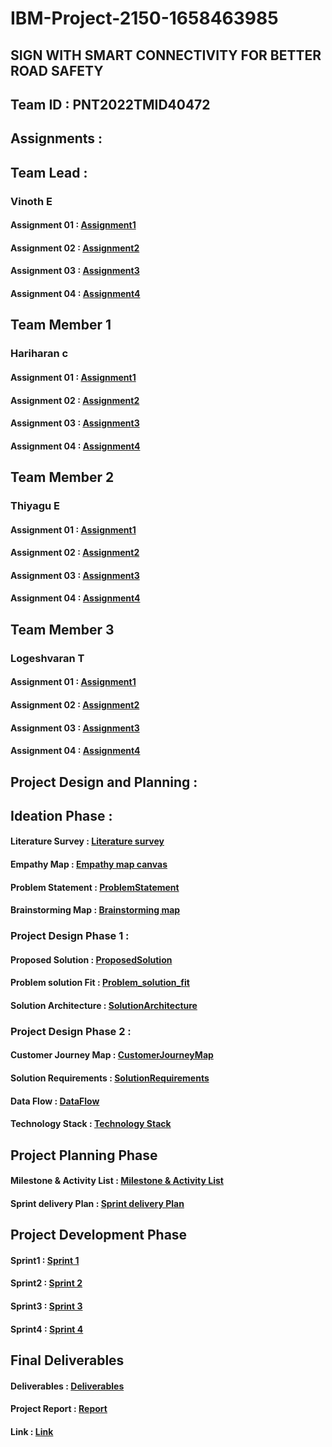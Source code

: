 # IBM-Project-2150-1658463985
## SIGN WITH SMART CONNECTIVITY FOR BETTER ROAD SAFETY


## Team ID : PNT2022TMID40472

## Assignments :

## Team Lead :

   ### Vinoth E

   #### Assignment 01              :   [Assignment1](https://github.com/IBM-EPBL/IBM-Project-2150-1658463985/blob/main/ASSIGNMENT/Team%20Lead/Assignment_1.pdf)

   #### Assignment 02              :   [Assignment2](https://github.com/IBM-EPBL/IBM-Project-2150-1658463985/blob/main/ASSIGNMENT/Team%20Lead/Assignment_2.pdf)
   
   #### Assignment 03              :   [Assignment3](https://github.com/IBM-EPBL/IBM-Project-2150-1658463985/blob/main/ASSIGNMENT/Team%20Lead/Assignment_3.pdf)
   
   #### Assignment 04              :   [Assignment4](https://github.com/IBM-EPBL/IBM-Project-2150-1658463985/blob/main/ASSIGNMENT/Team%20Lead/Assignment_4.pdf)

## Team Member 1

   ### Hariharan c

   ####  Assignment 01              :   [Assignment1](https://github.com/IBM-EPBL/IBM-Project-2150-1658463985/blob/main/ASSIGNMENT/Team%20Member%201/arudio%20using%20led%20and%20buzzer.pdf)

   ####  Assignment 02              :   [Assignment2](https://github.com/IBM-EPBL/IBM-Project-2150-1658463985/blob/main/ASSIGNMENT/Team%20Member%201/python%20code%20for%20detect%20high%20temperature%20and%20humidity.pdf)
   
   ####  Assignment 03              :   [Assignment3](https://github.com/IBM-EPBL/IBM-Project-2150-1658463985/blob/main/ASSIGNMENT/Team%20Member%201/python%20code%20for%20blinking%20led%20%26%20Traffic%20light.pdf)
   
   ####  Assignment 04              :   [Assignment4](https://github.com/IBM-EPBL/IBM-Project-2150-1658463985/blob/main/ASSIGNMENT/Team%20Member%201/Code%20for%20ultrasonic%20sensor%20and%20connect%20to%20IBM%20cloud.pdf)

## Team Member 2

   ### Thiyagu E

   #### Assignment 01               :  [Assignment1](https://github.com/IBM-EPBL/IBM-Project-2150-1658463985/blob/main/ASSIGNMENT/Team%20Member%202/Assignment_1%20Thiyagu.pdf)

   #### Assignment 02               :  [Assignment2](https://github.com/IBM-EPBL/IBM-Project-2150-1658463985/blob/main/ASSIGNMENT/Team%20Member%202/Assignment_2%20Thiyagu.pdf)
   
   #### Assignment 03               :  [Assignment3](https://github.com/IBM-EPBL/IBM-Project-2150-1658463985/blob/main/ASSIGNMENT/Team%20Member%202/Assignment_3%20Thiyagu.pdf)
   
   #### Assignment 04               :  [Assignment4](https://github.com/IBM-EPBL/IBM-Project-2150-1658463985/blob/main/ASSIGNMENT/Team%20Member%202/Assignment_4%20Thiyagu.pdf)

## Team Member 3

  ### Logeshvaran T

  #### Assignment 01                 :  [Assignment1](https://github.com/IBM-EPBL/IBM-Project-2150-1658463985/blob/main/ASSIGNMENT/Team%20Member%203/ASSIGNMENT.pptx) 

  #### Assignment 02                 :  [Assignment2](https://github.com/IBM-EPBL/IBM-Project-2150-1658463985/blob/main/ASSIGNMENT/Team%20Member%203/assignment2_LOGESH.pdf)
   
  #### Assignment 03                 :  [Assignment3](https://github.com/IBM-EPBL/IBM-Project-2150-1658463985/blob/main/ASSIGNMENT/Team%20Member%203/Assignment_3_LOGESHVARAN.pdf)
   
  #### Assignment 04                 :  [Assignment4](https://github.com/IBM-EPBL/IBM-Project-2150-1658463985/blob/main/ASSIGNMENT/Team%20Member%203/Assignment-4.pdf)

 ## Project Design and Planning :

 ## Ideation Phase :
   
   #### Literature Survey            :  [Literature survey](https://github.com/IBM-EPBL/IBM-Project-2150-1658463985/blob/main/PROJECT%20DESIGN%20AND%20PLANNING/Ideation%20Phase/Literature_Survey.pdf) 
			 
   #### Empathy Map                  :  [Empathy map canvas](https://github.com/IBM-EPBL/IBM-Project-2150-1658463985/blob/main/PROJECT%20DESIGN%20AND%20PLANNING/Ideation%20Phase/Empathy_Map.pdf) 
			 
   #### Problem Statement            :  [ProblemStatement](https://github.com/IBM-EPBL/IBM-Project-2150-1658463985/blob/main/PROJECT%20DESIGN%20AND%20PLANNING/Ideation%20Phase/Problem_Statement.pdf)
			 
   #### Brainstorming Map            :  [Brainstorming map](https://github.com/IBM-EPBL/IBM-Project-2150-1658463985/blob/main/PROJECT%20DESIGN%20AND%20PLANNING/Ideation%20Phase/Brain_Storming.pdf)
   
 
  

### Project Design Phase 1 :
   
   #### Proposed Solution     :  [ProposedSolution](https://github.com/IBM-EPBL/IBM-Project-2150-1658463985/blob/main/PROJECT%20DESIGN%20AND%20PLANNING/Project%20Design%20Phase%20I/Proposed_Solution.pdf)
		  
   #### Problem solution Fit  :  [Problem_solution_fit](https://github.com/IBM-EPBL/IBM-Project-2150-1658463985/blob/main/PROJECT%20DESIGN%20AND%20PLANNING/Project%20Design%20Phase%20I/Problem_Solution_Fit.pdf)
		  
   #### Solution Architecture :  [SolutionArchitecture](https://github.com/IBM-EPBL/IBM-Project-2150-1658463985/blob/main/PROJECT%20DESIGN%20AND%20PLANNING/Project%20Design%20Phase%20I/Solution_Architecture.pdf)

   ### Project Design Phase 2 : 
   
   #### Customer Journey Map  :  [CustomerJourneyMap](https://github.com/IBM-EPBL/IBM-Project-2150-1658463985/blob/main/PROJECT%20DESIGN%20AND%20PLANNING/Project%20Design%20Phase%20II/Customer_Journey_Map.pdf)

   
   #### Solution Requirements :  [SolutionRequirements](https://github.com/IBM-EPBL/IBM-Project-2150-1658463985/blob/main/PROJECT%20DESIGN%20AND%20PLANNING/Project%20Design%20Phase%20II/Solution_Requirements.pdf)

   
   #### Data Flow	      :  [DataFlow](https://github.com/IBM-EPBL/IBM-Project-2150-1658463985/blob/main/PROJECT%20DESIGN%20AND%20PLANNING/Project%20Design%20Phase%20II/Data_Flow_Diagrams.pdf)

   #### Technology Stack      :  [Technology Stack](https://github.com/IBM-EPBL/IBM-Project-2150-1658463985/blob/main/PROJECT%20DESIGN%20AND%20PLANNING/Project%20Design%20Phase%20II/Technology_Stack.pdf)

## Project Planning Phase
   #### Milestone & Activity List  :  [Milestone & Activity List](https://github.com/IBM-EPBL/IBM-Project-2150-1658463985/blob/main/PROJECT%20DESIGN%20AND%20PLANNING/Project%20Planning%20Phase/Milestone%20%26%20Activity%20List.pdf)

   #### Sprint delivery Plan       :  [Sprint delivery Plan](https://github.com/IBM-EPBL/IBM-Project-2150-1658463985/blob/main/PROJECT%20DESIGN%20AND%20PLANNING/Project%20Planning%20Phase/Sprint%20delivery%20plan.pdf)

## Project Development Phase
   #### Sprint1                 :  [Sprint 1](https://github.com/IBM-EPBL/IBM-Project-2150-1658463985/tree/main/PROJECT%20DEVELOPMENT%20PHASE/Sprint%201)
   
   #### Sprint2                 :  [Sprint 2](https://github.com/IBM-EPBL/IBM-Project-2150-1658463985/tree/main/PROJECT%20DEVELOPMENT%20PHASE/Sprint%202) 
   
   #### Sprint3                 :  [Sprint 3](https://github.com/IBM-EPBL/IBM-Project-2150-1658463985/tree/main/PROJECT%20DEVELOPMENT%20PHASE/Sprint%203)
   
   #### Sprint4                 :  [Sprint 4](https://github.com/IBM-EPBL/IBM-Project-2150-1658463985/tree/main/PROJECT%20DEVELOPMENT%20PHASE/Sprint%204)
   
## Final Deliverables

   #### Deliverables                 :  [Deliverables]()
   #### Project Report               :  [Report]()
   #### Link                         :  [ Link]()



